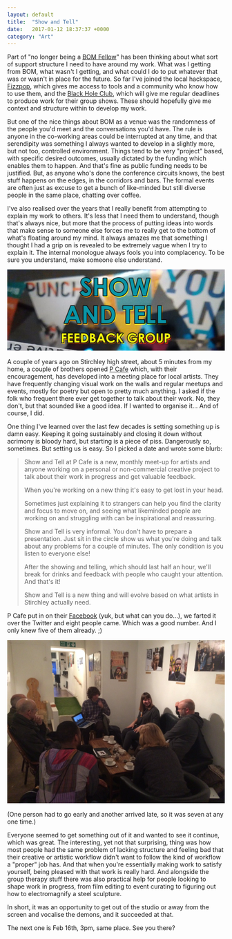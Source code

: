 ```yaml
---
layout: default
title:  "Show and Tell"
date:   2017-01-12 18:37:37 +0000
category: "Art"
---
```


Part of "no longer being a [BOM Fellow](http://www.bom.org.uk/bom-fellows/)" has been thinking about what sort of support structure I need to have around my work. What was I getting from BOM, what wasn't I getting, and what could I do to put whatever that was or wasn't in place for the future. So far I've joined the local hackspace, [Fizzpop](http://www.fizzpop.org.uk), which gives me access to tools and a community who know how to use them, and the [Black Hole Club](http://www.vividprojects.org.uk/membership/), which will give me regular deadlines to produce work for their group shows. These should hopefully give me context and structure within to develop my work. 

But one of the nice things about BOM as a venue was the randomness of the people you'd meet and the conversations you'd have. The rule is anyone in the co-working areas could be interrupted at any time, and that serendipity was something I always wanted to develop in a slightly more, but not too, controlled environment. Things tend to be very "project" based, with specific desired outcomes, usually dictated by the funding which enables them to happen. And that's fine as public funding needs to be justified. But, as anyone who's done the conference circuits knows, the best stuff happens on the edges, in the corridors and bars. The formal events are often just as excuse to get a bunch of like-minded but still diverse people in the same place, chatting over coffee.

I've also realised over the years that I really benefit from attempting to explain my work to others. It's less that I need them to understand, though that's always nice, but more that the process of putting ideas into words that make sense to someone else forces me to really get to the bottom of what's floating around my mind. It always amazes me that something I thought I had a grip on is revealed to be extremely vague when I try to explain it. The internal monologue always fools you into complacency. To be sure you understand, make someone else understand. 

![](/images/showandtelllogo.jpg)

A couple of years ago on Stirchley high street, about 5 minutes from my home, a couple of brothers opened [P Cafe](http://www.pcafe.co.uk) which, with their encouragement, has developed into a meeting place for local artists. They have frequently changing visual work on the walls and regular meetups and events, mostly for poetry but open to pretty much anything. I asked if the folk who frequent there ever get together to talk about their work. No, they don't, but that sounded like a good idea. If I wanted to organise it... And of course, I did. 

One thing I've learned over the last few decades is setting something up is damn easy. Keeping it going sustainably and closing it down without acrimony is bloody hard, but starting is a piece of piss. Dangerously so, sometimes. But setting us is easy. So I picked a date and wrote some blurb: 

> Show and Tell at P Cafe is a new, monthly meet-up for artists and anyone working on a personal or non-commercial creative project to talk about their work in progress and get valuable feedback.
>
> When you're working on a new thing it's easy to get lost in your head. 
>
> Sometimes just explaining it to strangers can help you find the clarity and focus to move on, and seeing what likeminded people are working on and struggling with can be inspirational and reassuring.
>
> Show and Tell is very informal. You don't have to prepare a presentation. Just sit in the circle show us what you're doing and talk about any problems for a couple of minutes. The only condition is you listen to everyone else!
>
> After the showing and telling, which should last half an hour, we'll break for drinks and feedback with people who caught your attention. And that's it!
>
> Show and Tell is a new thing and will evolve based on what artists in Stirchley actually need.

P Cafe put in on their [Facebook](https://www.facebook.com/events/366405623720648/) (yuk, but what can you do...), we farted it over the Twitter and eight people came. Which was a good number. And I only knew five of them already. ;)

![](/images/SaTJan-3.jpg)

(One person had to go early and another arrived late, so it was seven at any one time.) 

Everyone seemed to get something out of it and wanted to see it continue, which was great. The interesting, yet not that surprising, thing was how most people had the same problem of lacking structure and feeling bad that their creative or artistic workflow didn't want to follow the kind of workflow a "proper" job has. And that when you're essentially making work to satisfy yourself, being pleased with that work is really hard. And alongside the group therapy stuff there was also practical help for people looking to shape work in progress, from film editing to event curating to figuring out how to electromagnify a steel sculpture. 

In short, it was an opportunity to get out of the studio or away from the screen and vocalise the demons, and it succeeded at that. 

The next one is Feb 16th, 3pm, same place. See you there?
